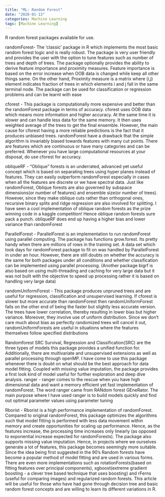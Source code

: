 ```yaml
---
title: "ML: Random Forest"
date: "2020-01-13"
categories: Machine Learning
tags: [Machine Learning]
---
```


R random forest packages available for use.

randomForest- The ‘classic’ package in R which implements the most basic random forest logic and is really robust. The package is very user friendly and provides the user with the option to tune features such as number of trees and depth of trees. The package optionally provides the ability to derive feature importance and proximity measures. Feature importance is based on the error increase when OOB data is changed while keep all other things same. On the other hand, Proximity measure is a matrix where (i,j) element indicates fraction of trees in which elements i and j fall in the same terminal node. The package can be used for classification or regression problems and can be learnt with ease

cforest - This package is computationally more expensive and better than the randomForest package in terms of accuracy. cforest uses OOB data which means more information and higher accuracy. At the same time it is slower and can handle less data for the same memory. It then uses weighted average of the trees to get the final ensemble. However, the main cause for cforest having a more reliable predictions is the fact that it produces unbiased trees. randomForest have a drawback that the simple algorithm is invariably biased towards features with many cut points. There are features which are continuous or have many categories and can be preferred. Whenever you have large computational resources at your disposal, do use cforest for accuracy.

obliqueRF - “Oblique” forests is an underrated, advanced yet useful concept which is based on separating trees using hyper planes instead of features. They can easily outperform randomForest especially in cases when all the features are discrete or we have spectral data. Just like randomForest, Oblique forests are also governed by subspace dimensions(or number of features) and ensemble size(or number of trees). However, since they make oblique cuts rather than orthogonal ones, recursive binary splits and ridge regression are also involved for splitting. I have seen a cool implementation of oblique random forests as the prize winning code in a kaggle competition! Hence oblique random forests sure pack a punch. obliqueRF does end up having a higher bias and lower variance than randomForest

ParallelForest - ParallelForest is an implementation to run randomForest using parallel computing. The package has functions grow.forest. Its pretty handy when there are millions of rows in the training set. A data set which took days for randomForest package to fit on was handled by ParallelForest in under an hour. However, there are still doubts on whether the accuracy is the same for both packages under all conditions and whether classification can be implemented using parallel processing. (Another package bigrf is also based on using multi-threading and caching for very large data but it was not built with the objective to speed up processing rather it is based on handling very large data)

randomUniformForest - This package produces unpruned trees and are useful for regression, classification and unsupervised learning. If cforest is slower but more accurate than randomForest then randomUniformForest falls on the other end of being the faster but slightly less accurate version. The trees have lower correlation, thereby resulting in lower bias but higher variance. Moreover, they involve use of uniform distribution. Since we don’t care much about bias as perfectly randomized trees will cancel it out, randomUniformForests are useful in situations where the features themselves follow specified distributions

Randomforest SRC Survival, Regression and Classification(SRC) are the three types of models this package provides a unified function for. Additionally, there are multivariate and unsupervised extensions as well as parallel processing through openMP. I have come to use this package whenever there is doubt on what should be the best approach for data model fitting. Coupled with missing value imputation, the package provides a first look kind of model useful for further exploration and deep dive analysis.
ranger - ranger comes to the rescue when you have high dimensional data and want a memory efficient yet fast implementation of randomForest. The word ranger came from RANdom forest GEneRator. The main purpose where I have used ranger is to build models quickly and find out optimal parameter values using parameter tuning

Rborist - Rborist is a high performance implementation of randomForest. Compared to original randomForest, this package optimizes the algorithms such that model fitting is performed with less data movement within memory and create opportunities for scaling up performance. Hence, as the features increase, the processing time increases only linearly (as opposed to exponential increase expected for randomForests). The package also supports missing value imputation. Hence, in projects where we ourselves generate a lot of features, this package becomes seemingly more suitable.
Since the idea being first suggested in the 90’s Random forests have become a popular method of model fitting and are used in various forms. There are even more implementations such as rotationForests(based on fitting features over principal components), xgboost(extreme gradient boosting - a clever tree based technique that uses boosting) and rFerns (useful for comparing images) and regularized random forests. This article will be useful for those who have had gone through decision tree and basic random forest concepts and are willing to learn its different variations in R.
